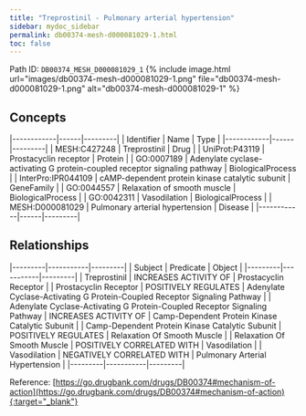 ```yaml
---
title: "Treprostinil - Pulmonary arterial hypertension"
sidebar: mydoc_sidebar
permalink: db00374-mesh-d000081029-1.html
toc: false 
---
```



Path ID: `DB00374_MESH_D000081029_1`
{% include image.html url="images/db00374-mesh-d000081029-1.png" file="db00374-mesh-d000081029-1.png" alt="db00374-mesh-d000081029-1" %}

## Concepts

|------------|------|---------|
| Identifier | Name | Type    |
|------------|------|---------|
| MESH:C427248 | Treprostinil | Drug |
| UniProt:P43119 | Prostacyclin receptor | Protein |
| GO:0007189 | Adenylate cyclase-activating G protein-coupled receptor signaling pathway | BiologicalProcess |
| InterPro:IPR044109 | cAMP-dependent protein kinase catalytic subunit | GeneFamily |
| GO:0044557 | Relaxation of smooth muscle | BiologicalProcess |
| GO:0042311 | Vasodilation | BiologicalProcess |
| MESH:D000081029 | Pulmonary arterial hypertension | Disease |
|------------|------|---------|

## Relationships

|---------|-----------|---------|
| Subject | Predicate | Object  |
|---------|-----------|---------|
| Treprostinil | INCREASES ACTIVITY OF | Prostacyclin Receptor |
| Prostacyclin Receptor | POSITIVELY REGULATES | Adenylate Cyclase-Activating G Protein-Coupled Receptor Signaling Pathway |
| Adenylate Cyclase-Activating G Protein-Coupled Receptor Signaling Pathway | INCREASES ACTIVITY OF | Camp-Dependent Protein Kinase Catalytic Subunit |
| Camp-Dependent Protein Kinase Catalytic Subunit | POSITIVELY REGULATES | Relaxation Of Smooth Muscle |
| Relaxation Of Smooth Muscle | POSITIVELY CORRELATED WITH | Vasodilation |
| Vasodilation | NEGATIVELY CORRELATED WITH | Pulmonary Arterial Hypertension |
|---------|-----------|---------|

Reference: [https://go.drugbank.com/drugs/DB00374#mechanism-of-action](https://go.drugbank.com/drugs/DB00374#mechanism-of-action){:target="_blank"}
